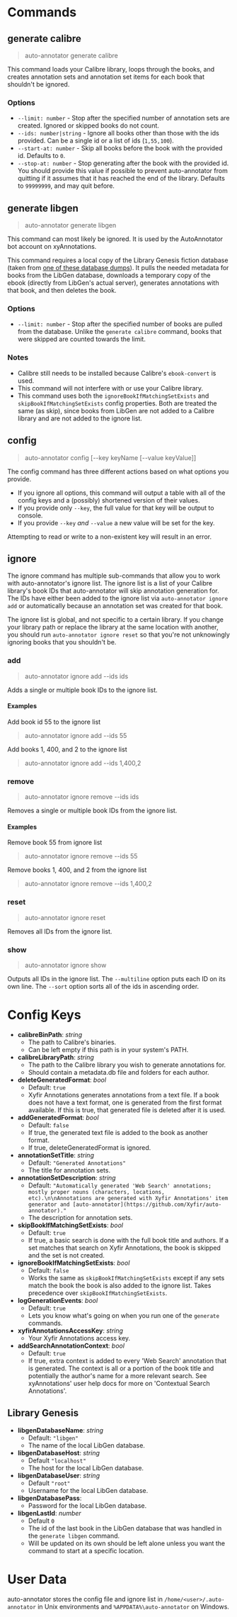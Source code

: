 # Commands

## generate calibre

> auto-annotator generate calibre

This command loads your Calibre library, loops through the books, and creates annotation sets and annotation set items for each book that shouldn't be ignored.

### Options

- `--limit: number` - Stop after the specified number of annotation sets are created. Ignored or skipped books do not count.
- `--ids: number|string` - Ignore all books other than those with the ids provided. Can be a single id or a list of ids (`1,55,100`).
- `--start-at: number` - Skip all books before the book with the provided id. Defaults to `0`.
- `--stop-at: number` - Stop generating after the book with the provided id. You should provide this value if possible to prevent auto-annotator from quitting if it assumes that it has reached the end of the library. Defaults to `99999999`, and may quit before.

## generate libgen

> auto-annotator generate libgen

This command can most likely be ignored. It is used by the AutoAnnotator bot account on xyAnnotations.

This command requires a local copy of the Library Genesis fiction database (taken from [one of these database dumps](http://gen.lib.rus.ec/dbdumps/)). It pulls the needed metadata for books from the LibGen database, downloads a temporary copy of the ebook (directly from LibGen's actual server), generates annotations with that book, and then deletes the book.

### Options

- `--limit: number` - Stop after the specified number of books are pulled from the database. Unlike the `generate calibre` command, books that were skipped are counted towards the limit.

### Notes

- Calibre still needs to be installed because Calibre's `ebook-convert` is used.
- This command will not interfere with or use your Calibre library.
- This command uses both the `ignoreBookIfMatchingSetExists` and `skipBookIfMatchingSetExists` config properties. Both are treated the same (as skip), since books from LibGen are not added to a Calibre library and are not added to the ignore list.

## config

> auto-annotator config [--key keyName [--value keyValue]]

The config command has three different actions based on what options you provide.

- If you ignore all options, this command will output a table with all of the config keys and a (possibly) shortened version of their values.
- If you provide only `--key`, the full value for that key will be output to console.
- If you provide `--key` *and* `--value` a new value will be set for the key.

Attempting to read or write to a non-existent key will result in an error.

## ignore

The ignore command has multiple sub-commands that allow you to work with auto-annotator's ignore list. The ignore list is a list of your Calibre library's book IDs that auto-annotator will skip annotation generation for. The IDs have either been added to the ignore list via `auto-annotator ignore add` or automatically because an annotation set was created for that book.

The ignore list is global, and not specific to a certain library. If you change your library path or replace the library at the same location with another, you should run `auto-annotator ignore reset` so that you're not unknowingly ignoring books that you shouldn't be.

### add

> auto-annotator ignore add --ids ids

Adds a single or multiple book IDs to the ignore list.

#### Examples

Add book id 55 to the ignore list
> auto-annotator ignore add --ids 55

Add books 1, 400, and 2 to the ignore list
> auto-annotator ignore add --ids 1,400,2

### remove

> auto-annotator ignore remove --ids ids

Removes a single or multiple book IDs from the ignore list.

#### Examples

Remove book 55 from ignore list
> auto-annotator ignore remove --ids 55

Remove books 1, 400, and 2 from the ignore list
> auto-annotator ignore remove --ids 1,400,2

### reset

> auto-annotator ignore reset

Removes all IDs from the ignore list.

### show

> auto-annotator ignore show

Outputs all IDs in the ignore list. The `--multiline` option puts each ID on its own line. The `--sort` option sorts all of the ids in ascending order.

# Config Keys

- **calibreBinPath**: *string*
  - The path to Calibre's binaries.
  - Can be left empty if this path is in your system's PATH.
- **calibreLibraryPath**: *string*
  - The path to the Calibre library you wish to generate annotations for.
  - Should contain a metadata.db file and folders for each author.
- **deleteGeneratedFormat**: *bool*
  - Default: `true`
  - Xyfir Annotations generates annotations from a text file. If a book does not have a text format, one is generated from the first format available. If this is true, that generated file is deleted after it is used.
- **addGeneratedFormat**: *bool*
  - Default: `false`
  - If true, the generated text file is added to the book as another format.
  - If true, deleteGeneratedFormat is ignored.
- **annotationSetTitle**: *string*
  - Default: `"Generated Annotations"`
  - The title for annotation sets.
- **annotationSetDescription**: *string*
  - Default: `"Automatically generated 'Web Search' annotations; mostly proper nouns (characters, locations, etc).\n\nAnnotations are generated with Xyfir Annotations' item generator and [auto-annotator](https://github.com/Xyfir/auto-annotator)."`
  - The description for annotation sets.
- **skipBookIfMatchingSetExists**: *bool*
  - Default: `true`
  - If true, a basic search is done with the full book title and authors. If a set matches that search on Xyfir Annotations, the book is skipped and the set is not created.
- **ignoreBookIfMatchingSetExists**: *bool*
  - Default: `false`
  - Works the same as `skipBookIfMatchingSetExists` except if any sets match the book the book is also added to the ignore list. Takes precedence over `skipBookIfMatchingSetExists`.
- **logGenerationEvents**: *bool*
  - Default: `true`
  - Lets you know what's going on when you run one of the `generate` commands.
- **xyfirAnnotationsAccessKey**: *string*
  - Your Xyfir Annotations access key.
- **addSearchAnnotationContext**: *bool*
  - Default: `true`
  - If true, extra context is added to every 'Web Search' annotation that is generated. The context is all or a portion of the book title and potentially the author's name for a more relevant search. See xyAnnotations' user help docs for more on 'Contextual Search Annotations'.

## Library Genesis

- **libgenDatabaseName**: *string*
  - Default: `"libgen"`
  - The name of the local LibGen database.
- **libgenDatabaseHost**: *string*
  - Default `"localhost"`
  - The host for the local LibGen database.
- **libgenDatabaseUser**: *string*
  - Default `"root"`
  - Username for the local LibGen database.
- **libgenDatabasePass**: 
  - Password for the local LibGen database.
- **libgenLastId**: *number*
  - Default `0`
  - The id of the last book in the LibGen database that was handled in the `generate libgen` command.
  - Will be updated on its own should be left alone unless you want the command to start at a specific location.

# User Data

auto-annotator stores the config file and ignore list in `/home/<user>/.auto-annotator` in Unix environments and `%APPDATA%\auto-annotator` on Windows.